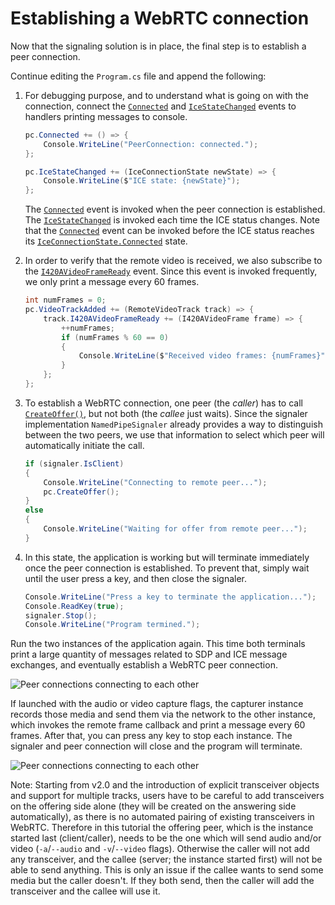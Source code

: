 # Establishing a WebRTC connection

Now that the signaling solution is in place, the final step is to establish a peer connection.

Continue editing the `Program.cs` file and append the following:

1. For debugging purpose, and to understand what is going on with the connection, connect the [`Connected`](xref:Microsoft.MixedReality.WebRTC.PeerConnection.Connected) and [`IceStateChanged`](xref:Microsoft.MixedReality.WebRTC.PeerConnection.IceStateChanged) events to handlers printing messages to console.

   ```cs
   pc.Connected += () => {
       Console.WriteLine("PeerConnection: connected.");
   };

   pc.IceStateChanged += (IceConnectionState newState) => {
       Console.WriteLine($"ICE state: {newState}");
   };
   ```

   The [`Connected`](xref:Microsoft.MixedReality.WebRTC.PeerConnection.Connected) event is invoked when the peer connection is established. The [`IceStateChanged`](xref:Microsoft.MixedReality.WebRTC.PeerConnection.IceStateChanged) is invoked each time the ICE status changes. Note that the [`Connected`](xref:Microsoft.MixedReality.WebRTC.PeerConnection.Connected) event can be invoked before the ICE status reaches its [`IceConnectionState.Connected`](xref:Microsoft.MixedReality.WebRTC.IceConnectionState) state.

2. In order to verify that the remote video is received, we also subscribe to the [`I420AVideoFrameReady`](xref:Microsoft.MixedReality.WebRTC.RemoteVideoTrack.I420AVideoFrameReady) event. Since this event is invoked frequently, we only print a message every 60 frames.

   ```cs
   int numFrames = 0;
   pc.VideoTrackAdded += (RemoteVideoTrack track) => {
       track.I420AVideoFrameReady += (I420AVideoFrame frame) => {
           ++numFrames;
           if (numFrames % 60 == 0)
           {
               Console.WriteLine($"Received video frames: {numFrames}");
           }
       };
   };
   ```

3. To establish a WebRTC connection, one peer (the _caller_) has to call [`CreateOffer()`](xref:Microsoft.MixedReality.WebRTC.PeerConnection.CreateOffer), but not both (the _callee_ just waits). Since the signaler implementation `NamedPipeSignaler` already provides a way to distinguish between the two peers, we use that information to select which peer will automatically initiate the call.

   ```cs
   if (signaler.IsClient)
   {
       Console.WriteLine("Connecting to remote peer...");
       pc.CreateOffer();
   }
   else
   {
       Console.WriteLine("Waiting for offer from remote peer...");
   }
   ```

4. In this state, the application is working but will terminate immediately once the peer connection is established. To prevent that, simply wait until the user press a key, and then close the signaler.

   ```cs
   Console.WriteLine("Press a key to terminate the application...");
   Console.ReadKey(true);
   signaler.Stop();
   Console.WriteLine("Program termined.");
   ```

Run the two instances of the application again. This time both terminals print a large quantity of messages related to SDP and ICE message exchanges, and eventually establish a WebRTC peer connection.

![Peer connections connecting to each other](cs6.png)

If launched with the audio or video capture flags, the capturer instance records those media and send them via the network to the other instance, which invokes the remote frame callback and print a message every 60 frames. After that, you can press any key to stop each instance. The signaler and peer connection will close and the program will terminate.

![Peer connections connecting to each other](cs7.png)

Note: Starting from v2.0 and the introduction of explicit transceiver objects and support for multiple tracks, users have to be careful to add transceivers on the offering side alone (they will be created on the answering side automatically), as there is no automated pairing of existing transceivers in WebRTC. Therefore in this tutorial the offering peer, which is the instance started last (client/caller), needs to be the one which will send audio and/or video (`-a`/`--audio` and `-v`/`--video` flags). Otherwise the caller will not add any transceiver, and the callee (server; the instance started first) will not be able to send anything. This is only an issue if the callee wants to send some media but the caller doesn't. If they both send, then the caller will add the transceiver and the callee will use it.
